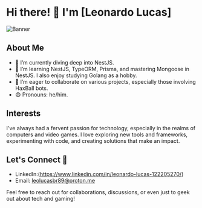 # Hi there! 👋 I'm [Leonardo Lucas]

![Banner](https://tenor.com/view/gear-5-gear-5-luffy-one-piece-luffy-luffy-gear-5-gif-12894867606070940412)

## About Me

- 🔭 I’m currently diving deep into NestJS.
- 🌱 I’m learning NestJS, TypeORM, Prisma, and mastering Mongoose in NestJS. I also enjoy studying Golang as a hobby.
- 👯 I’m eager to collaborate on various projects, especially those involving HaxBall bots.
- 😄 Pronouns: he/him.

## Interests

I've always had a fervent passion for technology, especially in the realms of computers and video games. I love exploring new tools and frameworks, experimenting with code, and creating solutions that make an impact.

## Let's Connect 🚀

- LinkedIn:(https://www.linkedin.com/in/leonardo-lucas-122205270/)
- Email: leolucasbr89@proton.me

Feel free to reach out for collaborations, discussions, or even just to geek out about tech and gaming!
